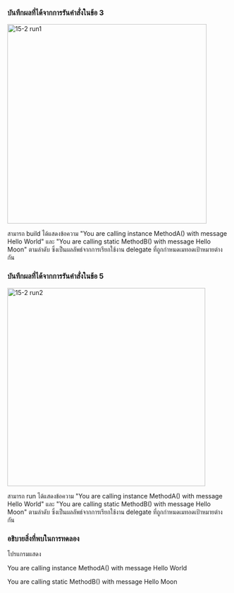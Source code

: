### บันทึกผลที่ได้จากการรันคำสั่งในข้อ 3
<img width="452" alt="15-2 run1" src="https://github.com/kanoksiriboonkam/03376836-OOP-2566-Lab-15/assets/144196048/ee69e18d-341c-4fbc-93df-18d78eec15fb">

สามารถ build ได้แสดงข้อความ "You are calling instance MethodA() with message Hello World" และ "You are calling static MethodB() with message Hello Moon" ตามลำดับ ซึ่งเป็นผลลัพธ์จากการเรียกใช้งาน delegate ที่ถูกกำหนดเมทอดเป้าหมายต่างกัน

### บันทึกผลที่ได้จากการรันคำสั่งในข้อ 5
<img width="449" alt="15-2 run2" src="https://github.com/kanoksiriboonkam/03376836-OOP-2566-Lab-15/assets/144196048/2ca1b2a2-16fd-4fa6-aebb-0b55ba1bbbd8">

สามารถ run ได้แสดงข้อความ "You are calling instance MethodA() with message Hello World" และ "You are calling static MethodB() with message Hello Moon" ตามลำดับ ซึ่งเป็นผลลัพธ์จากการเรียกใช้งาน delegate ที่ถูกกำหนดเมทอดเป้าหมายต่างกัน

### อธิบายสิ่งที่พบในการทดลอง
โปรแกรมแสดง

You are calling instance MethodA() with message Hello World

You are calling static MethodB() with message Hello Moon
